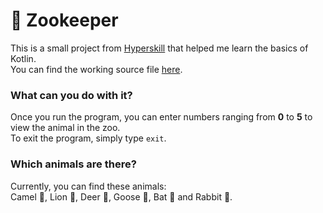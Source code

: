 # 🐪 Zookeeper
This is a small project from [Hyperskill](https://hyperskill.org/projects/196?track=18) that helped me learn the basics of Kotlin.<br>
You can find the working source file [here](https://github.com/Futureblur/zookeeper/blob/master/Zookeeper/task/src/Zookeeper.kt).

### What can you do with it?

Once you run the program, you can enter numbers ranging from **0** to **5** to view the animal in the zoo.<br>
To exit the program, simply type `exit`.

### Which animals are there?

Currently, you can find these animals:<br>
Camel 🐪, Lion 🦁, Deer 🦌, Goose 🦢, Bat 🦇 and Rabbit 🐇.
